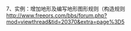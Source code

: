 7、实例：增加地形及编写地形图形规则（构造规则
http://www.freeors.com/bbs/forum.php?mod=viewthread&tid=20370&extra=page%3D5
